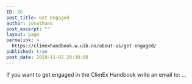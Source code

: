 ```yaml
---
ID: 26
post_title: Get Engaged
author: jonathans
post_excerpt: ""
layout: page
permalink: >
  https://climexhandbook.w.uib.no/about-us/get-engaged/
published: true
post_date: 2019-11-02 20:38:08
---
```

If you want to get engaged in the ClimEx Handbook write an email to: ...